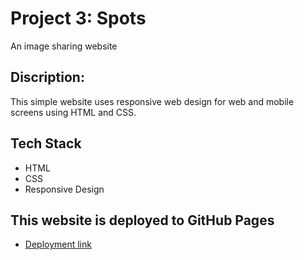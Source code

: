 # Project 3: Spots

An image sharing website

## Discription:

This simple website uses responsive web design for web and mobile screens using HTML and CSS.

## Tech Stack

- HTML
- CSS
- Responsive Design

## This website is deployed to GitHub Pages

- [Deployment link](https://kmziemba.github.io/se_project_spots/)

